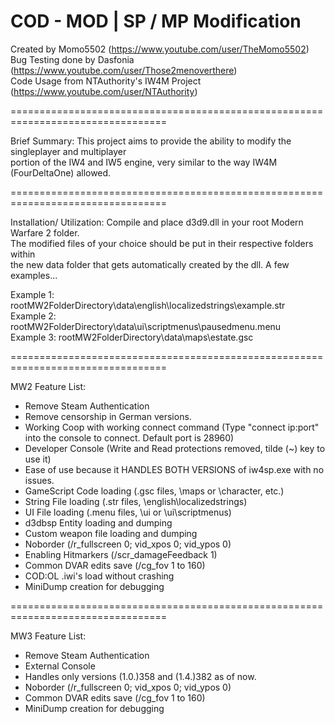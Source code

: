 COD - MOD | SP / MP Modification
=================================================================================

Created by Momo5502 (https://www.youtube.com/user/TheMomo5502)  
Bug Testing done by Dasfonia (https://www.youtube.com/user/Those2menoverthere)  
Code Usage from NTAuthority's IW4M Project (https://www.youtube.com/user/NTAuthority)  

=================================================================================

Brief Summary: This project aims to provide the ability to modify the singleplayer and multiplayer  
portion of the IW4 and IW5 engine, very similar to the way IW4M (FourDeltaOne) allowed.

=================================================================================

Installation/ Utilization: Compile and place d3d9.dll in your root Modern Warfare 2 folder.  
The modified files of your choice should be put in their respective folders within  
the new data folder that gets automatically created by the dll.  A few examples...

Example 1: rootMW2FolderDirectory\data\english\localizedstrings\example.str  
Example 2: rootMW2FolderDirectory\data\ui\scriptmenus\pausedmenu.menu  
Example 3: rootMW2FolderDirectory\data\maps\estate.gsc

=================================================================================

MW2 Feature List:
- Remove Steam Authentication
- Remove censorship in German versions.
- Working Coop with working connect command (Type "connect ip:port" into the console to connect. Default port is 28960)
- Developer Console (Write and Read protections removed, tilde (~) key to use it)
- Ease of use because it HANDLES BOTH VERSIONS of iw4sp.exe with no issues.
- GameScript Code loading (.gsc files, \maps or \character, etc.)
- String File loading (.str files, \english\localizedstrings)
- UI File loading (.menu files, \ui or \ui\scriptmenus)
- d3dbsp Entity loading and dumping
- Custom weapon file loading and dumping
- Noborder (/r_fullscreen 0; vid_xpos 0; vid_ypos 0)
- Enabling Hitmarkers (/scr_damageFeedback 1)
- Common DVAR edits save (/cg_fov 1 to 160)
- COD:OL .iwi's load without crashing 
- MiniDump creation for debugging

=================================================================================

MW3 Feature List:
- Remove Steam Authentication
- External Console
- Handles only versions (1.0.)358 and (1.4.)382 as of now.
- Noborder (/r_fullscreen 0; vid_xpos 0; vid_ypos 0)
- Common DVAR edits save (/cg_fov 1 to 160)
- MiniDump creation for debugging
